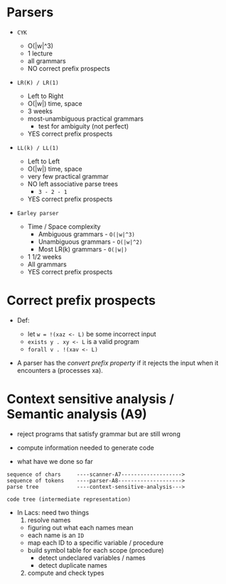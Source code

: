 # Parsers

* `CYK`
  * O(|w|^3)
  * 1 lecture
  * all grammars
  * NO correct prefix prospects

* `LR(K) / LR(1)`
  * Left to Right
  * O(|w|) time, space
  * 3 weeks
  * most-unambiguous practical grammars
    * test for ambiguity (not perfect)
  * YES correct prefix prospects

* `LL(k) / LL(1)`
  * Left to Left
  * O(|w|) time, space
  * very few practical grammar
  * NO left associative parse trees
    * `3 - 2 - 1`
  * YES correct prefix prospects

* `Earley parser`
  * Time / Space complexity
    * Ambiguous grammars   - `O(|w|^3)`
    * Unambiguous grammars - `O(|w|^2)`
    * Most LR(k) grammars  - `O(|w|)`
  * 1 1/2 weeks
  * All grammars
  * YES correct prefix prospects


# Correct prefix prospects

* Def:
  * let `w = !(xaz <- L)` be some incorrect input
  * `exists y . xy <- L` is a valid program
  * `forall v . !(xav <- L)`

* A parser has the *convert prefix property* if it rejects the input when it
  encounters a (processes xa).

# Context sensitive analysis / Semantic analysis (A9)

* reject programs that satisfy grammar but are still wrong
* compute information needed to generate code

* what have we done so far
```
sequence of chars     ----scanner-A7------------------->
sequence of tokens    ----parser-A8-------------------->
parse tree            ----context-sensitive-analysis--->

code tree (intermediate representation)
```

* In Lacs: need two things
  1. resolve names
    * figuring out what each names mean
    * each name is an `ID`
    * map each ID to a specific variable / procedure
    * build symbol table for each scope (procedure)
      * detect undeclared variables / names
      * detect duplicate names
  2. compute and check types
